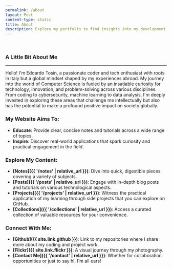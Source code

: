 ```yaml
---
permalink: /about
layout: Post
content-type: static
title: About
description: Explore my portfolio to find insights into my development journey, read my latest blog posts, view my projects on GitHub, browse through my photography on Flickr, and reach out for any collaborations or inquiries.
---
```


<br>

### A Little Bit About Me

---

Hello! I'm Edoardo Tosin, a passionate coder and tech enthusiast with roots in Italy but a global mindset shaped by my experiences abroad. My journey into the world of Computer Science is fueled by an insatiable curiosity for technology, innovation, and problem-solving across various disciplines. From coding to cybersecurity, machine learning to data analysis, I'm deeply invested in exploring these areas that challenge me intellectually but also has the potential to make a profound positive impact on society globally.

### My Website Aims To:

- **Educate**: Provide clear, concise notes and tutorials across a wide range of topics.
- **Inspire**: Discover real-world applications that spark curiosity and practical engagement in the field.

### Explore My Content:

- **[Notes]({{ '/notes' | relative_url }})**: Dive into quick, digestible pieces covering a variety of subjects.
- **[Posts]({{ '/posts' | relative_url }})**:  Engage with in-depth blog posts and tutorials on various technological aspects.
- **[Projects]({{ '/projects' | relative_url }})**: Witness the practical application of my learning through side projects that you can explore on GitHub.
- **[Collections]({{ '/collections' | relative_url }})**: Access a curated collection of valuable resources for your convenience.

### Connect With Me:

- **[Github]({{ site.link.github }})**: Link to my repositories where I share more about my coding and project work.
- **[Flickr]({{ site.link.flickr }})**: A visual journey through my photography.
- **[Contact Me]({{ '/contact' | relative_url }})**: Whether for collaboration opportunities or just to say hi, I'm all ears!

<br>
